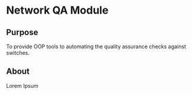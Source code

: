 ﻿# Network QA Module

## Purpose

To provide OOP tools to automating the quality assurance checks against switches.

## About

Lorem Ipsum
